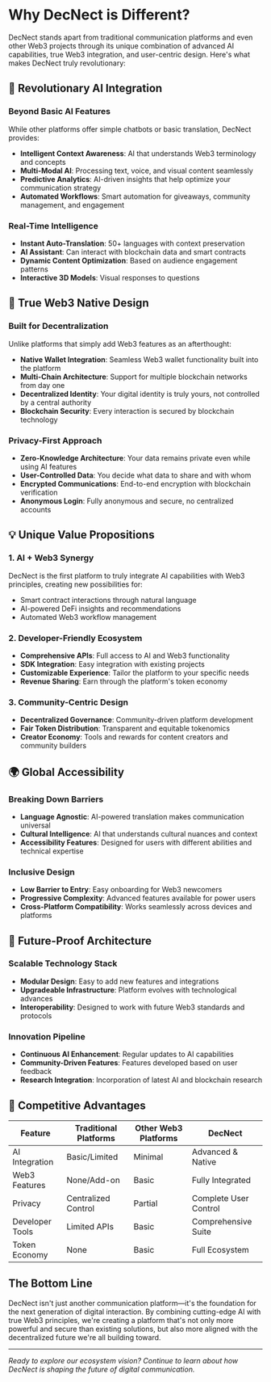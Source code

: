 # Why DecNect is Different?

DecNect stands apart from traditional communication platforms and even other Web3 projects through its unique combination of advanced AI capabilities, true Web3 integration, and user-centric design. Here's what makes DecNect truly revolutionary:

## 🚀 Revolutionary AI Integration

### Beyond Basic AI Features
While other platforms offer simple chatbots or basic translation, DecNect provides:

- **Intelligent Context Awareness**: AI that understands Web3 terminology and concepts
- **Multi-Modal AI**: Processing text, voice, and visual content seamlessly
- **Predictive Analytics**: AI-driven insights that help optimize your communication strategy
- **Automated Workflows**: Smart automation for giveaways, community management, and engagement

### Real-Time Intelligence
- **Instant Auto-Translation**: 50+ languages with context preservation
- **AI Assistant**: Can interact with blockchain data and smart contracts
- **Dynamic Content Optimization**: Based on audience engagement patterns
- **Interactive 3D Models**: Visual responses to questions

## 🔐 True Web3 Native Design

### Built for Decentralization
Unlike platforms that simply add Web3 features as an afterthought:

- **Native Wallet Integration**: Seamless Web3 wallet functionality built into the platform
- **Multi-Chain Architecture**: Support for multiple blockchain networks from day one
- **Decentralized Identity**: Your digital identity is truly yours, not controlled by a central authority
- **Blockchain Security**: Every interaction is secured by blockchain technology

### Privacy-First Approach
- **Zero-Knowledge Architecture**: Your data remains private even while using AI features
- **User-Controlled Data**: You decide what data to share and with whom
- **Encrypted Communications**: End-to-end encryption with blockchain verification
- **Anonymous Login**: Fully anonymous and secure, no centralized accounts

## 💡 Unique Value Propositions

### 1. AI + Web3 Synergy
DecNect is the first platform to truly integrate AI capabilities with Web3 principles, creating new possibilities for:
- Smart contract interactions through natural language
- AI-powered DeFi insights and recommendations
- Automated Web3 workflow management

### 2. Developer-Friendly Ecosystem
- **Comprehensive APIs**: Full access to AI and Web3 functionality
- **SDK Integration**: Easy integration with existing projects
- **Customizable Experience**: Tailor the platform to your specific needs
- **Revenue Sharing**: Earn through the platform's token economy

### 3. Community-Centric Design
- **Decentralized Governance**: Community-driven platform development
- **Fair Token Distribution**: Transparent and equitable tokenomics
- **Creator Economy**: Tools and rewards for content creators and community builders

## 🌍 Global Accessibility

### Breaking Down Barriers
- **Language Agnostic**: AI-powered translation makes communication universal
- **Cultural Intelligence**: AI that understands cultural nuances and context
- **Accessibility Features**: Designed for users with different abilities and technical expertise

### Inclusive Design
- **Low Barrier to Entry**: Easy onboarding for Web3 newcomers
- **Progressive Complexity**: Advanced features available for power users
- **Cross-Platform Compatibility**: Works seamlessly across devices and platforms

## 🔮 Future-Proof Architecture

### Scalable Technology Stack
- **Modular Design**: Easy to add new features and integrations
- **Upgradeable Infrastructure**: Platform evolves with technological advances
- **Interoperability**: Designed to work with future Web3 standards and protocols

### Innovation Pipeline
- **Continuous AI Enhancement**: Regular updates to AI capabilities
- **Community-Driven Features**: Features developed based on user feedback
- **Research Integration**: Incorporation of latest AI and blockchain research

## 🎯 Competitive Advantages

| Feature | Traditional Platforms | Other Web3 Platforms | DecNect |
|---------|---------------------|---------------------|---------|
| AI Integration | Basic/Limited | Minimal | Advanced & Native |
| Web3 Features | None/Add-on | Basic | Fully Integrated |
| Privacy | Centralized Control | Partial | Complete User Control |
| Developer Tools | Limited APIs | Basic | Comprehensive Suite |
| Token Economy | None | Basic | Full Ecosystem |

## The Bottom Line

DecNect isn't just another communication platform—it's the foundation for the next generation of digital interaction. By combining cutting-edge AI with true Web3 principles, we're creating a platform that's not only more powerful and secure than existing solutions, but also more aligned with the decentralized future we're all building toward.

---

*Ready to explore our ecosystem vision? Continue to learn about how DecNect is shaping the future of digital communication.*